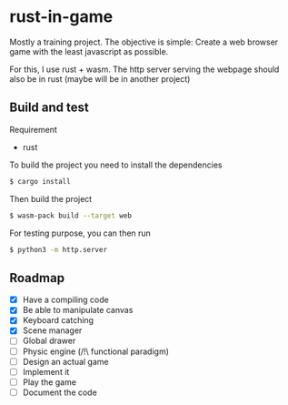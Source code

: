 # rust-in-game

Mostly a training project. The objective is simple: Create a web browser game with the least javascript as possible.

For this, I use rust + wasm. The http server serving the webpage should also be in rust (maybe will be in another project)


## Build and test

Requirement
 - rust

To build the project you need to install the dependencies
```sh
$ cargo install
```
Then build the project
```sh
$ wasm-pack build --target web
```

For testing purpose, you can then run
```sh
$ python3 -m http.server
```

## Roadmap

 - [x] Have a compiling code
 - [x] Be able to manipulate canvas
 - [x] Keyboard catching
 - [x] Scene manager
 - [ ] Global drawer
 - [ ] Physic engine (/!\ functional paradigm)
 - [ ] Design an actual game
  - [ ] Implement it
 - [ ] Play the game
 - [ ] Document the code
